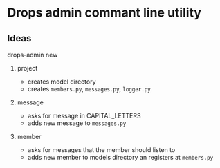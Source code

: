 # Drops admin commant line utility

## Ideas

drops-admin new <XXX>

1. project
    - creates model directory
    - creates `members.py`, `messages.py`, `logger.py`

2. message
    - asks for message in CAPITAL_LETTERS
    - adds new message to `messages.py`

3. member
    - asks for messages that the member should listen to
    - adds new member to models directory an registers at `members.py`
